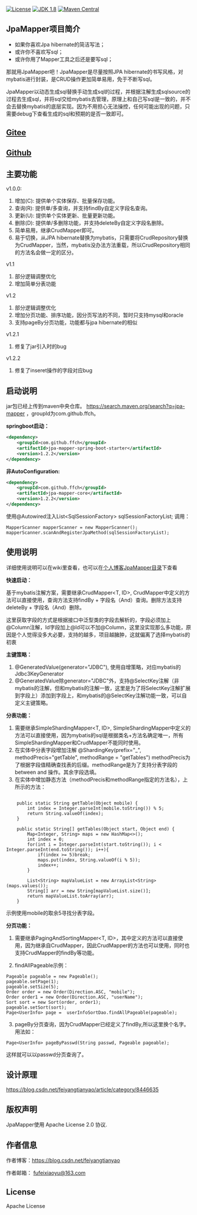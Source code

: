 [![License](http://img.shields.io/:license-apache-blue.svg "2.0")](http://www.apache.org/licenses/LICENSE-2.0.html)
[![JDK 1.8](https://img.shields.io/badge/JDK-1.8-green.svg "JDK 1.8")]()
[![Maven Central](https://img.shields.io/maven-central/v/com.github.ffch/jpa-mapper-core.svg?label=Maven%20Central)](https://search.maven.org/search?q=g:%22com.github.ffch%22%20AND%20a:%22jpa-mapper-core%22)


## JpaMapper项目简介

- 如果你喜欢Jpa hibernate的简洁写法；
- 或许你不喜欢写sql；
- 或许你用了Mapper工具之后还是要写sql；

那就用JpaMapper吧！JpaMapper是尽量按照JPA hibernate的书写风格，对mybatis进行封装，是CRUD操作更加简单易用，免于不断写sql。

JpaMapper以动态生成sql替换手动生成sql的过程，并根据注解生成sqlsource的过程去生成sql，并将sql交给mybatis去管理，原理上和自己写sql是一致的，并不会去替换mybatis的底层实现。因为不用担心无法操控，任何可能出现的问题，只需要debug下查看生成的sql和预期的是否一致即可。

## [Gitee](https://gitee.com/ffch/JpaMapper)
## [Github](https://github.com/ffch/jpa-mapper)


## 主要功能
v1.0.0:

 1. 增加(C): 提供单个实体保存、批量保存功能。
 2. 查询(R): 提供单/多查询，并支持findBy自定义字段名查询。
 3. 更新(U): 提供单个实体更新、批量更新功能。
 4. 删除(D): 提供单/多删除功能，并支持deleteBy自定义字段名删除。
 5. 简单易用，继承CrudMapper即可。
 6. 易于切换，从JPA hibernate替换为mybatis，只需要将CrudRepository替换为CrudMapper，当然，mybatis没办法方法重载，所以CrudRepository相同的方法名会做一定的区分。
 
v1.1

 1. 部分逻辑调整优化
 2. 增加简单分表功能
 
v1.2

 1. 部分逻辑调整优化
 2. 增加分页功能、排序功能，因分页写法的不同，暂时只支持mysql和oracle
 3. 支持pageBy分页功能，功能都与jpa hibernate的相似
 
v1.2.1

 1. 修复了jar引入时的bug

v1.2.2

 1. 修复了inseret操作的字段对应bug

## 启动说明
jar包已经上传到maven中央仓库。
https://search.maven.org/search?q=jpa-mapper ，groupId为com.github.ffch。

 **springboot启动：** 
```xml
<dependency>
    <groupId>com.github.ffch</groupId>
    <artifactId>jpa-mapper-spring-boot-starter</artifactId>
    <version>1.2.2</version>
</dependency>
```

 **非AutoConfiguration:** 
```xml
<dependency>
    <groupId>com.github.ffch</groupId>
    <artifactId>jpa-mapper-core</artifactId>
    <version>1.2.2</version>
</dependency>
```
使用@Autowired注入List<SqlSessionFactory\> sqlSessionFactoryList;
调用：
```
MapperScanner mapperScanner = new MapperScanner();
mapperScanner.scanAndRegisterJpaMethod(sqlSessionFactoryList);
```

## 使用说明

详细使用说明可以在wiki里查看，也可以在[个人博客JpaMapper目录](https://blog.csdn.net/feiyangtianyao/article/category/8446635)下查看

**快速启动：**

基于mybatis注解方案，需要继承CrudMapper<T, ID>, CrudMapper中定义的方法可以直接使用，查询方法支持findBy + 字段名（And）查询。删除方法支持deleteBy + 字段名（And）删除。

这里获取字段的方式是根据接口中泛型类的字段去解析的，字段必须加上@Column注解，Id字段加上@Id可以不加@Column，这里没实现那么多功能，原因是个人觉得没多大必要，支持的越多，项目越臃肿，这就偏离了选择mybatis的初衷

**主键策略：**

1. @GeneratedValue(generator="JDBC"), 使用自增策略，对应mybatis的Jdbc3KeyGenerator
2. @GeneratedValue除generator="JDBC"外，支持@SelectKey注解（非mybatis的注解，但和mybatis的注解一致，这里是为了将SelectKey注解扩展到字段上）添加到字段上，和mybatis的@SelectKey注解功能一致，可以自定义主键策略。

**分表功能：**

1. 需要继承SimpleShardingMapper<T, ID>, SimpleShardingMapper中定义的方法可以直接使用，因为mybatis的sql是根据类名+方法名确定唯一，所有SimpleShardingMapper和CrudMapper不能同时使用。
2. 在实体中分表字段增加注解	@ShardingKey(prefix="_", methodPrecis="getTable", methodRange = "getTables")  methodPrecis为了根据字段值精确查找表的后缀。methodRange是为了支持分表字段的between and 操作。其余字段选填。
3. 在实体中增加静态方法（methodPrecis和methodRange指定的方法名），上所示的方法：<br>
```

	public static String getTable(Object mobile) {
		int index = Integer.parseInt(mobile.toString()) % 5;
		return String.valueOf(index);
	}
	
	public static String[] getTables(Object start, Object end) {
		Map<Integer, String> maps = new HashMap<>();
		int index = 0;
		for(int i = Integer.parseInt(start.toString()); i < Integer.parseInt(end.toString()); i++){
			if(index >= 5)break;
			maps.put(index, String.valueOf(i % 5));
			index++;	
		}
		
		List<String> mapValueList = new ArrayList<String>(maps.values()); 
		String[] arr = new String[mapValueList.size()];
		return mapValueList.toArray(arr);
	}
```

示例使用mobile的取余5寻找分表字段。

**分页功能：**

1. 需要继承PagingAndSortingMapper<T, ID>，其中定义的方法可以直接使用，因为继承自CrudMapper，因此CrudMapper的方法也可以使用，同时也支持CrudMapper的findBy等功能。

2. findAllPageable示例：
```
Pageable pageable = new Pageable();
pageable.setPage(1);
pageable.setSize(5);
Order order = new Order(Direction.ASC, "mobile");
Order order1 = new Order(Direction.ASC, "userName");
Sort sort = new Sort(order, order1);
pageable.setSort(sort);
Page<UserInfo> page =  userInfoSortDao.findAllPageable(pageable);
```
3. pageBy分页查询，因为CrudMapper已经定义了findBy,所以这里换个名字。用法如：
```
Page<UserInfo> pageByPasswd(String passwd, Pageable pageable);
```
这样就可以以passwd分页查询了。

## 设计原理

https://blog.csdn.net/feiyangtianyao/article/category/8446635

## 版权声明
JpaMapper使用 Apache License 2.0 协议.

## 作者信息
      
   作者博客：https://blog.csdn.net/feiyangtianyao
   
   作者邮箱： fufeixiaoyu@163.com

## License
Apache License

